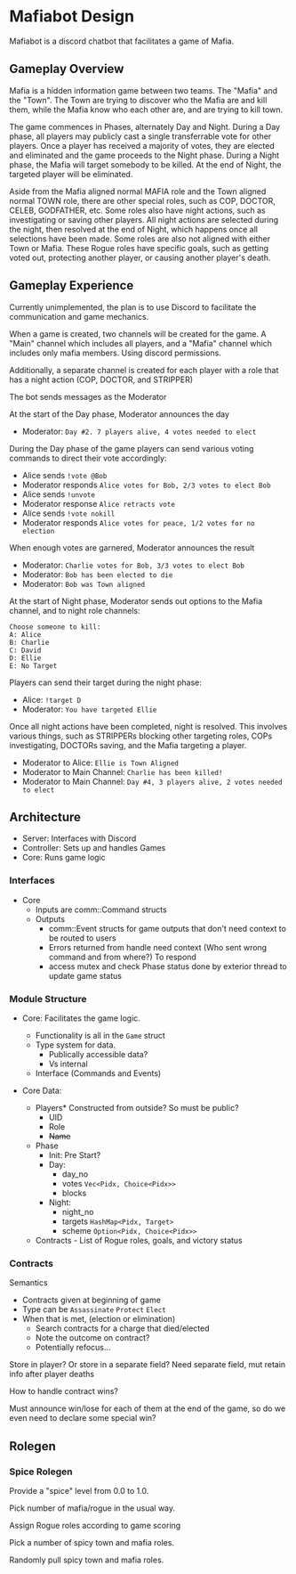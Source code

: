 
# Mafiabot Design

Mafiabot is a discord chatbot that facilitates a game of Mafia.

## Gameplay Overview

Mafia is a hidden information game between two teams. The "Mafia" and the "Town". The Town are trying to discover who the Mafia are and kill them, while the Mafia know who each other are, and are trying to kill town.

The game commences in Phases, alternately Day and Night. During a Day phase, all players may publicly cast a single transferrable vote for other players. Once a player has received a majority of votes, they are elected and eliminated and the game proceeds to the Night phase. During a Night phase, the Mafia will target somebody to be killed. At the end of Night, the targeted player will be eliminated.

Aside from the Mafia aligned normal MAFIA role and the Town aligned normal TOWN role, there are other special roles, such as COP, DOCTOR, CELEB, GODFATHER, etc. Some roles also have night actions, such as investigating or saving other players. All night actions are selected during the night, then resolved at the end of Night, which happens once all selections have been made. Some roles are also not aligned with either Town or Mafia. These Rogue roles have specific goals, such as getting voted out, protecting another player, or causing another player's death.

## Gameplay Experience

Currently unimplemented, the plan is to use Discord to facilitate the communication and game mechanics.

When a game is created, two channels will be created for the game. A "Main" channel which includes all players, and a "Mafia" channel which includes only mafia members. Using discord permissions.

Additionally, a separate channel is created for each player with a role that has a night action (COP, DOCTOR, and STRIPPER)

The bot sends messages as the Moderator

At the start of the Day phase, Moderator announces the day
- Moderator: `Day #2. 7 players alive, 4 votes needed to elect`

During the Day phase of the game players can send various voting commands to direct their vote accordingly:
- Alice sends `!vote @Bob`
- Moderator responds `Alice votes for Bob, 2/3 votes to elect Bob`
- Alice sends `!unvote`
- Moderator response `Alice retracts vote`
- Alice sends `!vote nokill`
- Moderator responds `Alice votes for peace, 1/2 votes for no election`

When enough votes are garnered, Moderator announces the result
- Moderator: `Charlie votes for Bob, 3/3 votes to elect Bob`
- Moderator: `Bob has been elected to die`
- Moderator: `Bob was Town aligned`

At the start of Night phase, Moderator sends out options to the Mafia channel, and to night role channels:
```
Choose someone to kill:
A: Alice
B: Charlie
C: David
D: Ellie
E: No Target
```

Players can send their target during the night phase:
- Alice: `!target D`
- Moderator: `You have targeted Ellie`

Once all night actions have been completed, night is resolved. This involves various things, such as STRIPPERs blocking other targeting roles, COPs investigating, DOCTORs saving, and the Mafia targeting a player.
- Moderator to Alice: `Ellie is Town Aligned`
- Moderator to Main Channel: `Charlie has been killed!`
- Moderator to Main Channel: `Day #4, 3 players alive, 2 votes needed to elect`

## Architecture

- Server: Interfaces with Discord
- Controller: Sets up and handles Games
- Core: Runs game logic

### Interfaces

- Core
    - Inputs are comm::Command structs
    - Outputs
        - comm::Event structs for game outputs that don't need context to be routed to users
        - Errors returned from handle need context (Who sent wrong command and from where?) To respond
        - access mutex and check Phase status done by exterior thread to update game status

### Module Structure

- Core: Facilitates the game logic.
    - Functionality is all in the `Game` struct
    - Type system for data.
        - Publically accessible data?
        - Vs internal
    - Interface (Commands and Events)

- Core Data:
    - Players* Constructed from outside? So must be public?
        - UID
        - Role
        - ~~Name~~
    - Phase
        - Init: Pre Start?
        - Day:
            - day_no
            - votes `Vec<Pidx, Choice<Pidx>>`
            - blocks
        - Night:
            - night_no
            - targets `HashMap<Pidx, Target>`
            - scheme `Option<Pidx, Choice<Pidx>>`
    - Contracts - List of Rogue roles, goals, and victory status

### Contracts

Semantics
- Contracts given at beginning of game
- Type can be `Assassinate` `Protect` `Elect`
- When that is met, (election or elimination)
    - Search contracts for a charge that died/elected
    - Note the outcome on contract?
    - Potentially refocus...

Store in player? Or store in a separate field?
Need separate field, mut retain info after player deaths

How to handle contract wins?

Must announce win/lose for each of them at the end of the game, so do we even need to declare some special win?

## Rolegen

### Spice Rolegen

Provide a "spice" level from 0.0 to 1.0. 

Pick number of mafia/rogue in the usual way.

Assign Rogue roles according to game scoring

Pick a number of spicy town and mafia roles.

Randomly pull spicy town and mafia roles.